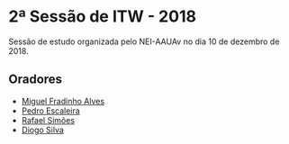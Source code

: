 # 2ª Sessão de ITW - 2018

Sessão de estudo organizada pelo NEI-AAUAv no dia 10 de dezembro de 2018.

## Oradores
* [Miguel Fradinho Alves](https://github.com/miguelfradinho)
* [Pedro Escaleira](https://github.com/oEscal)
* [Rafael Simões](https://github.com/Rafaelyot)
* [Diogo Silva](https://github.com/HerouFenix)
